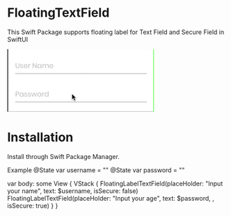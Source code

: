 # FloatingTextField
This Swift Package supports floating label for Text Field and Secure Field in SwiftUI



![Screenshot](./images/example.gif)


# Installation
Install through Swift Package Manager.

Example
@State var username = ""
@State var password = ""



var body: some View {
  VStack {
    FloatingLabelTextField(placeHolder: "Input your name", text: $username, isSecure: false)
    FloatingLabelTextField(placeHolder: "Input your age", text: $password, , isSecure: true)
  }
}

